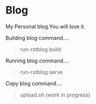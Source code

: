 Blog
====

My Personal blog.You will love it.


Building blog command....

>run-rstblog build

Running blog command....

>run-rstblog serve

Copy blog command....

>upload.sh (work in progress)
